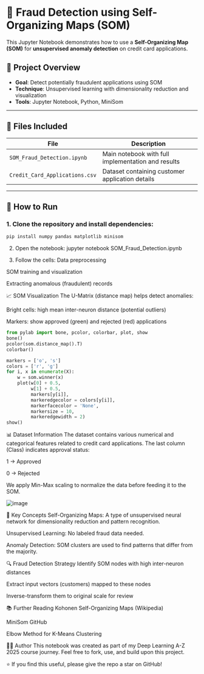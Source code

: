 # 🧠 Fraud Detection using Self-Organizing Maps (SOM)

This Jupyter Notebook demonstrates how to use a **Self-Organizing Map (SOM)** for **unsupervised anomaly detection** on credit card applications.

## 📌 Project Overview

- **Goal**: Detect potentially fraudulent applications using SOM
- **Technique**: Unsupervised learning with dimensionality reduction and visualization
- **Tools**: Jupyter Notebook, Python, MiniSom

---

## 📂 Files Included

| File                            | Description                                      |
|---------------------------------|--------------------------------------------------|
| `SOM_Fraud_Detection.ipynb`     | Main notebook with full implementation and results |
| `Credit_Card_Applications.csv`  | Dataset containing customer application details |

---

## 🚀 How to Run

### 1. Clone the repository and install dependencies:

```bash
pip install numpy pandas matplotlib minisom
```

2. Open the notebook:
jupyter notebook SOM_Fraud_Detection.ipynb

4. Follow the cells:
Data preprocessing

SOM training and visualization

Extracting anomalous (fraudulent) records

📈 SOM Visualization
The U-Matrix (distance map) helps detect anomalies:

Bright cells: high mean inter-neuron distance (potential outliers)

Markers: show approved (green) and rejected (red) applications

```python
from pylab import bone, pcolor, colorbar, plot, show
bone()
pcolor(som.distance_map().T)
colorbar()

markers = ['o', 's']
colors = ['r', 'g']
for i, x in enumerate(X):
    w = som.winner(x)
    plot(w[0] + 0.5,
         w[1] + 0.5,
         markers[y[i]],
         markeredgecolor = colors[y[i]],
         markerfacecolor = 'None',
         markersize = 10,
         markeredgewidth = 2)
show()

```


📊 Dataset Information
The dataset contains various numerical and categorical features related to credit card applications.
The last column (Class) indicates approval status:

1 → Approved

0 → Rejected

We apply Min-Max scaling to normalize the data before feeding it to the SOM.

![image](https://github.com/user-attachments/assets/51d4d955-0c8e-4604-b5a5-a95436a7c372)

📌 Key Concepts
Self-Organizing Maps: A type of unsupervised neural network for dimensionality reduction and pattern recognition.

Unsupervised Learning: No labeled fraud data needed.

Anomaly Detection: SOM clusters are used to find patterns that differ from the majority.

🔍 Fraud Detection Strategy
Identify SOM nodes with high inter-neuron distances

Extract input vectors (customers) mapped to these nodes

Inverse-transform them to original scale for review

📚 Further Reading
Kohonen Self-Organizing Maps (Wikipedia)

MiniSom GitHub

Elbow Method for K-Means Clustering

👨‍💻 Author
This notebook was created as part of my Deep Learning A-Z 2025 course journey.
Feel free to fork, use, and build upon this project.

⭐ If you find this useful, please give the repo a star on GitHub!
